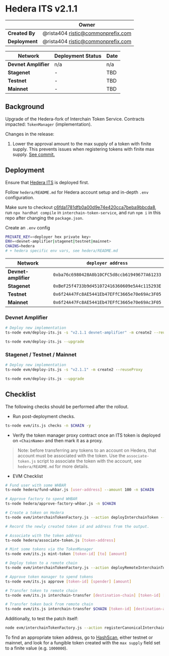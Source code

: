 # Hedera ITS v2.1.1

|                | **Owner**                                 |
| -------------- | ----------------------------------------- |
| **Created By** | @rista404 <ristic@commonprefix.com> |
| **Deployment** | @rista404 <ristic@commonprefix.com> |

| **Network**          | **Deployment Status** | **Date**    |
| -------------------- | --------------------- | ----------- |
| **Devnet Amplifier** | n/a                   | n/a         |
| **Stagenet**         | -                     | TBD         |
| **Testnet**          | -                     | TBD         |
| **Mainnet**          | -                     | TBD         |

## Background

Upgrade of the Hedera-fork of Interchain Token Service. Contracts impacted: `TokenManager` (implementation).

Changes in the release:

1. Lower the approval amount to the max supply of a token with finite supply. This prevents issues when registering tokens with finite max supply. [See commit.](https://github.com/commonprefix/interchain-token-service/commit/c6fda1781dfb0a00d9e74e420cca7beba9bbcda8)

## Deployment

Ensure that [Hedera ITS](./2025-07-Hedera-ITS-v2.1.0) is deployed first.

Follow `hedera/README.md` for Hedera account setup and in-depth `.env` configuration.

Make sure to checkout [c6fda1781dfb0a00d9e74e420cca7beba9bbcda8](https://github.com/commonprefix/interchain-token-service/commit/c6fda1781dfb0a00d9e74e420cca7beba9bbcda8), run `npx hardhat compile` in `interchain-token-service`, and run `npm i` in this repo after changing the `package.json`.

Create an `.env` config

```sh
PRIVATE_KEY=<deployer hex private key>
ENV=<devnet-amplifier|stagenet|testnet|mainnet>
CHAINS=hedera
# + hedera specific env vars, see hedera/README.md
```

| Network              | `deployer address`                           |
| -------------------- | -------------------------------------------- |
| **Devnet-amplifier** | `0xba76c6980428A0b10CFC5d8ccb61949677A61233` |
| **Stagenet**         | `0xBeF25f4733b9d451072416360609e5A4c115293E` |
| **Testnet**          | `0x6f24A47Fc8AE5441Eb47EFfC3665e70e69Ac3F05` |
| **Mainnet**          | `0x6f24A47Fc8AE5441Eb47EFfC3665e70e69Ac3F05` |

### Devnet Amplifier

```bash
# Deploy new implementation
ts-node evm/deploy-its.js -s "v2.1.1 devnet-amplifier" -m create2 --reuseProxy

ts-node evm/deploy-its.js --upgrade
```

### Stagenet / Testnet / Mainnet

```bash
# Deploy new implementation
ts-node evm/deploy-its.js -s "v2.1.1" -m create2 --reuseProxy

ts-node evm/deploy-its.js --upgrade
```


## Checklist

The following checks should be performed after the rollout.

- Run post-deployment checks.

```bash
ts-node evm/its.js checks -n $CHAIN -y
```

- Verify the token manager proxy contract once an ITS token is deployed on `<ChainName>` and then mark it as a proxy.

> Note: before transferring any tokens to an account on Hedera, that account must be associated with the token. Use the `associate-token.js` script to associate the token with the account, see `hedera/README.md` for more details.

- EVM Checklist

```bash
# Fund user with some WHBAR
ts-node hedera/fund-whbar.js [user-address] --amount 100 -n $CHAIN

# Approve factory to spend WHBAR
ts-node hedera/approve-factory-whbar.js -n $CHAIN

# Create a token on Hedera
ts-node evm/interchainTokenFactory.js --action deployInterchainToken --minter [minter-address] --name "test" --symbol "TST" --decimals 6 --salt "salt1234" --initialSupply 0 -n $CHAIN

# Record the newly created token id and address from the output.

# Associate with the token address
ts-node hedera/associate-token.js [token-address]

# Mint some tokens via the TokenManager
ts-node evm/its.js mint-token [token-id] [to] [amount]

# Deploy token to a remote chain
ts-node evm/interchainTokenFactory.js --action deployRemoteInterchainToken --destinationChain [destination-chain] --salt "salt1234" --gasValue [gas-value] -y

# Approve token manager to spend tokens
ts-node evm/its.js approve [token-id] [spender] [amount]

# Transfer token to remote chain
ts-node evm/its.js interchain-transfer [destination-chain] [token-id] [recipient] 1 --gasValue [gas-value]

# Transfer token back from remote chain
ts-node evm/its.js interchain-transfer $CHAIN [token-id] [destination-address] 1 --gasValue [gas-value] -n [destination-chain]
```

Additionally, to test the patch itself:

```bash
node evm/interchainTokenFactory.js --action registerCanonicalInterchainToken -n $CHAIN --tokenAddress [token-address]
```

To find an appropriate token address, go to [HashScan](https://hashscan.io/), either testnet or mainnet, and look for a fungible token created with the `max supply` field set to a finite value (e.g. `1000000`).
